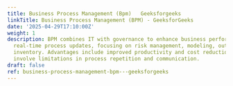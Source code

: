 ```yaml
---
title: Business Process Management (Bpm)   Geeksforgeeks
linkTitle: Business Process Management (BPM) - GeeksforGeeks
date: '2025-04-29T17:10:00Z'
weight: 1
description: BPM combines IT with governance to enhance business performance through
  real-time process updates, focusing on risk management, modeling, outsourcing, and
  inventory. Advantages include improved productivity and cost reduction, while disadvantages
  involve limitations in process repetition and communication.
draft: false
ref: business-process-management-bpm---geeksforgeeks
---
```



